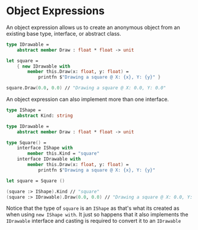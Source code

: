 # Object Expressions

An object expression allows us to create an anonymous object from an existing base type, interface, or abstract class.

```fsharp
type IDrawable =
    abstract member Draw : float * float -> unit

let square =
    { new IDrawable with
        member this.Draw(x: float, y: float) =
            printfn $"Drawing a square @ X: {x}, Y: {y}" }

square.Draw(0.0, 0.0) // "Drawing a square @ X: 0.0, Y: 0.0"
```

An object expression can also implement more than one interface.

```fsharp
type IShape =
    abstract Kind: string

type IDrawable =
    abstract member Draw : float * float -> unit

type Square() =
    interface IShape with
        member this.Kind = "square"
    interface IDrawable with
        member this.Draw(x: float, y: float) =
            printfn $"Drawing a square @ X: {x}, Y: {y}"

let square = Square ()

(square :> IShape).Kind // "square"
(square :> IDrawable).Draw(0.0, 0.0) // "Drawing a square @ X: 0.0, Y: 0.0"
```

Notice that the type of `square` is an `IShape` as that's what its created as when using `new IShape with`. It just so happens that it also implements the `IDrawable` interface and casting is required to convert it to an `IDrawable`
